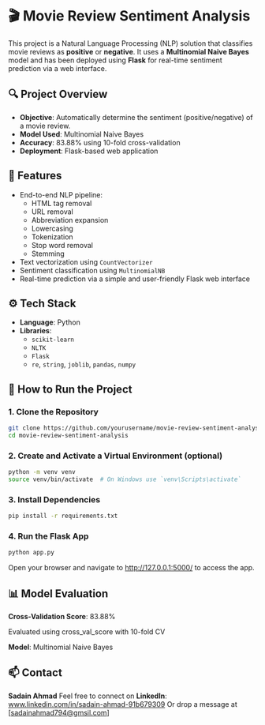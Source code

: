 # 🎬 Movie Review Sentiment Analysis

This project is a Natural Language Processing (NLP) solution that classifies movie reviews as **positive** or **negative**. It uses a **Multinomial Naive Bayes** model and has been deployed using **Flask** for real-time sentiment prediction via a web interface.

## 🔍 Project Overview

- **Objective**: Automatically determine the sentiment (positive/negative) of a movie review.
- **Model Used**: Multinomial Naive Bayes
- **Accuracy**: 83.88% using 10-fold cross-validation
- **Deployment**: Flask-based web application

## 🧠 Features

- End-to-end NLP pipeline:
  - HTML tag removal
  - URL removal
  - Abbreviation expansion
  - Lowercasing
  - Tokenization
  - Stop word removal
  - Stemming
- Text vectorization using `CountVectorizer`
- Sentiment classification using `MultinomialNB`
- Real-time prediction via a simple and user-friendly Flask web interface

## ⚙️ Tech Stack

- **Language**: Python
- **Libraries**: 
  - `scikit-learn`
  - `NLTK`
  - `Flask`
  - `re`, `string`, `joblib`, `pandas`, `numpy`

## 🚀 How to Run the Project

### 1. Clone the Repository

```bash
git clone https://github.com/yourusername/movie-review-sentiment-analysis.git
cd movie-review-sentiment-analysis
```

### 2. Create and Activate a Virtual Environment (optional)

```bash
python -m venv venv
source venv/bin/activate  # On Windows use `venv\Scripts\activate`
```

### 3. Install Dependencies

```bash
pip install -r requirements.txt
```

### 4. Run the Flask App

```bash
python app.py
```

Open your browser and navigate to http://127.0.0.1:5000/ to access the app.


## 📊 Model Evaluation
**Cross-Validation Score**: 83.88%

Evaluated using cross_val_score with 10-fold CV

**Model**: Multinomial Naive Bayes

## 📫 Contact
**Sadain Ahmad**
Feel free to connect on **LinkedIn**: www.linkedin.com/in/sadain-ahmad-91b679309
Or drop a message at [sadainahmad794@gmsil.com]